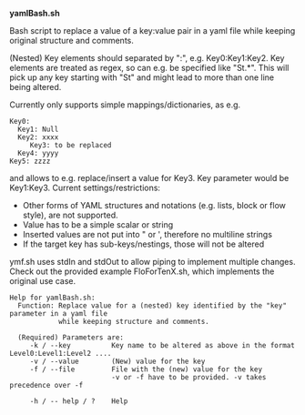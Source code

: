 **yamlBash.sh**

Bash script to replace a value of a key:value pair in a yaml file while 
keeping original structure and comments.

(Nested) Key elements should separated by ":", e.g. Key0:Key1:Key2.
Key elements are treated as regex, so can e.g. be specified like "St.*". This will pick up any
	key starting with "St" and might lead to more than one line being altered. 

Currently only supports simple mappings/dictionaries, as e.g.
	
    Key0:
      Key1: Null
      Key2: xxxx
         Key3: to be replaced
      Key4: yyyy
    Key5: zzzz

and allows to e.g. replace/insert a value for Key3. Key parameter would be Key1:Key3.
Current settings/restrictions:
- Other forms of YAML structures and notations (e.g. lists, block or flow style), are not supported.
- Value has to be a simple scalar or string
- Inserted values are not put into " or ', therefore no multiline strings
- If the target key has sub-keys/nestings, those will not be altered 

ymf.sh uses stdIn and stdOut to allow piping to implement multiple changes. Check out the provided example 
	FloForTenX.sh,
which implements the original use case. 


    Help for yamlBash.sh:
      Function: Replace value for a (nested) key identified by the "key" parameter in a yaml file
                while keeping structure and comments.
    
      (Required) Parameters are:
         -k / --key          Key name to be altered as above in the format Level0:Level1:Level2 ....
         -v / --value        (New) value for the key
         -f / --file         File with the (new) value for the key
                             -v or -f have to be provided. -v takes precedence over -f
    
         -h / -- help / ?    Help

